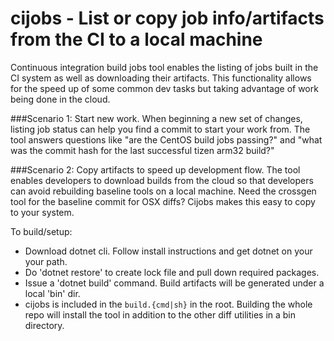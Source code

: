 # cijobs - List or copy job info/artifacts from the CI to a local machine 

Continuous integration build jobs tool enables the listing of
jobs built in the CI system as well as downloading their artifacts. This
functionality allows for the speed up of some common dev tasks but taking
advantage of work being done in the cloud.

###Scenario 1: Start new work. 
When beginning a new set of changes, listing 
job status can help you find a commit to start your work from. The tool
answers questions like "are the CentOS build jobs passing?" and "what was
the commit hash for the last successful tizen arm32 build?"

###Scenario 2: Copy artifacts to speed up development flow. The tool enables
developers to download builds from the cloud so that developers can avoid 
rebuilding baseline tools on a local machine.  Need the crossgen tool for 
the baseline commit for OSX diffs?  Cijobs makes this easy to copy to your
system.

To build/setup:

* Download dotnet cli.  Follow install instructions and get dotnet on your
  your path.
* Do 'dotnet restore' to create lock file and 
  pull down required packages.
* Issue a 'dotnet build' command.  Build artifacts will be generated under 
  a local 'bin' dir.
* cijobs is included in the `build.{cmd|sh}` in the root. Building the whole 
  repo will install the tool in addition to the other diff utilities in a 
  bin directory.

